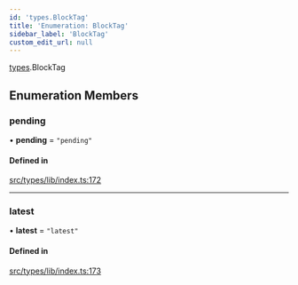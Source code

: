```yaml
---
id: 'types.BlockTag'
title: 'Enumeration: BlockTag'
sidebar_label: 'BlockTag'
custom_edit_url: null
---
```


[types](../namespaces/types.md).BlockTag

## Enumeration Members

### pending

• **pending** = `"pending"`

#### Defined in

[src/types/lib/index.ts:172](https://github.com/0xs34n/starknet.js/blob/develop/src/types/lib/index.ts#L172)

---

### latest

• **latest** = `"latest"`

#### Defined in

[src/types/lib/index.ts:173](https://github.com/0xs34n/starknet.js/blob/develop/src/types/lib/index.ts#L173)
